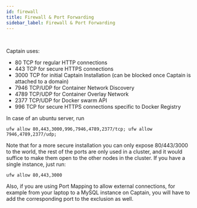 ```yaml
---
id: firewall
title: Firewall & Port Forwarding
sidebar_label: Firewall & Port Forwarding
---
```


<br/>


Captain uses:
- 80   TCP for regular HTTP connections
- 443  TCP for secure HTTPS connections
- 3000 TCP for initial Captain Installation (can be blocked once Captain is attached to a domain)
- 7946 TCP/UDP for Container Network Discovery
- 4789 TCP/UDP for Container Overlay Network
- 2377 TCP/UDP for Docker swarm API
- 996  TCP for secure HTTPS connections specific to Docker Registry

In case of an ubuntu server, run 

```
ufw allow 80,443,3000,996,7946,4789,2377/tcp; ufw allow 7946,4789,2377/udp;
```


Note that for a more secure installation you can only expose 80/443/3000 to the world, the rest of the ports are only used in a cluster, and it would suffice to make them open to the other nodes in the cluster. 
If you have a single instance, just run:

```
ufw allow 80,443,3000
```


Also, if you are using Port Mapping to allow external connections, for example from your laptop to a MySQL instance on Captain, you will have to add the corresponding port to the exclusion as well.
